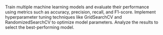 Train multiple machine learning models and evaluate their performance using metrics such as accuracy, precision, recall, and F1-score. Implement hyperparameter tuning techniques like GridSearchCV and RandomizedSearchCV to optimize model parameters. Analyze the results to select the best-performing model.
